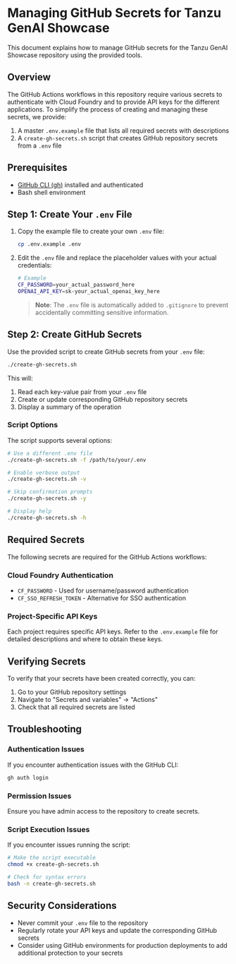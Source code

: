 # Managing GitHub Secrets for Tanzu GenAI Showcase

This document explains how to manage GitHub secrets for the Tanzu GenAI Showcase repository using the provided tools.

## Overview

The GitHub Actions workflows in this repository require various secrets to authenticate with Cloud Foundry and to provide API keys for the different applications. To simplify the process of creating and managing these secrets, we provide:

1. A master `.env.example` file that lists all required secrets with descriptions
2. A `create-gh-secrets.sh` script that creates GitHub repository secrets from a `.env` file

## Prerequisites

- [GitHub CLI (gh)](https://cli.github.com/) installed and authenticated
- Bash shell environment

## Step 1: Create Your `.env` File

1. Copy the example file to create your own `.env` file:

   ```bash
   cp .env.example .env
   ```

2. Edit the `.env` file and replace the placeholder values with your actual credentials:

   ```bash
   # Example
   CF_PASSWORD=your_actual_password_here
   OPENAI_API_KEY=sk-your_actual_openai_key_here
   ```

   > **Note**: The `.env` file is automatically added to `.gitignore` to prevent accidentally committing sensitive information.

## Step 2: Create GitHub Secrets

Use the provided script to create GitHub secrets from your `.env` file:

```bash
./create-gh-secrets.sh
```

This will:

1. Read each key-value pair from your `.env` file
2. Create or update corresponding GitHub repository secrets
3. Display a summary of the operation

### Script Options

The script supports several options:

```bash
# Use a different .env file
./create-gh-secrets.sh -f /path/to/your/.env

# Enable verbose output
./create-gh-secrets.sh -v

# Skip confirmation prompts
./create-gh-secrets.sh -y

# Display help
./create-gh-secrets.sh -h
```

## Required Secrets

The following secrets are required for the GitHub Actions workflows:

### Cloud Foundry Authentication

- `CF_PASSWORD` - Used for username/password authentication
- `CF_SSO_REFRESH_TOKEN` - Alternative for SSO authentication

### Project-Specific API Keys

Each project requires specific API keys. Refer to the `.env.example` file for detailed descriptions and where to obtain these keys.

## Verifying Secrets

To verify that your secrets have been created correctly, you can:

1. Go to your GitHub repository settings
2. Navigate to "Secrets and variables" → "Actions"
3. Check that all required secrets are listed

## Troubleshooting

### Authentication Issues

If you encounter authentication issues with the GitHub CLI:

```bash
gh auth login
```

### Permission Issues

Ensure you have admin access to the repository to create secrets.

### Script Execution Issues

If you encounter issues running the script:

```bash
# Make the script executable
chmod +x create-gh-secrets.sh

# Check for syntax errors
bash -n create-gh-secrets.sh
```

## Security Considerations

- Never commit your `.env` file to the repository
- Regularly rotate your API keys and update the corresponding GitHub secrets
- Consider using GitHub environments for production deployments to add additional protection to your secrets
